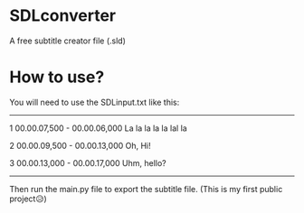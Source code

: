 # SDLconverter
A free subtitle creator file (.sld)

# How to use?

You will need to use the SDLinput.txt like this: 


--------------
1 00.00.07,500 - 00.00.06,000
La la la la la lal la

2 00.00.09,500 - 00.00.13,000
Oh, Hi!

3 00.00.13,000 - 00.00.17,000
Uhm, hello?

---------------

Then run the main.py file to export the subtitle file.
(This is my first public project😥)
